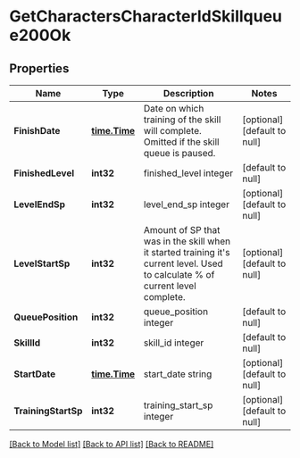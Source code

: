 # GetCharactersCharacterIdSkillqueue200Ok

## Properties
Name | Type | Description | Notes
------------ | ------------- | ------------- | -------------
**FinishDate** | [**time.Time**](time.Time.md) | Date on which training of the skill will complete. Omitted if the skill queue is paused. | [optional] [default to null]
**FinishedLevel** | **int32** | finished_level integer | [default to null]
**LevelEndSp** | **int32** | level_end_sp integer | [optional] [default to null]
**LevelStartSp** | **int32** | Amount of SP that was in the skill when it started training it&#39;s current level. Used to calculate % of current level complete. | [optional] [default to null]
**QueuePosition** | **int32** | queue_position integer | [default to null]
**SkillId** | **int32** | skill_id integer | [default to null]
**StartDate** | [**time.Time**](time.Time.md) | start_date string | [optional] [default to null]
**TrainingStartSp** | **int32** | training_start_sp integer | [optional] [default to null]

[[Back to Model list]](../README.md#documentation-for-models) [[Back to API list]](../README.md#documentation-for-api-endpoints) [[Back to README]](../README.md)


